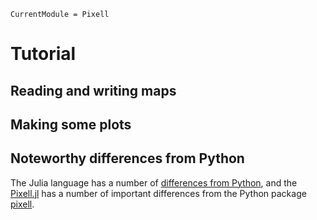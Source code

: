 ```@meta
CurrentModule = Pixell
```

# Tutorial

## Reading and writing maps

## Making some plots


## Noteworthy differences from Python
The Julia language has a number of [differences from Python](https://docs.julialang.org/en/v1/manual/noteworthy-differences/#Noteworthy-differences-from-Python), and the [Pixell.jl](https://github.com/simonsobs/Pixell.jl) has a number of important differences from the Python package [pixell](https://github.com/simonsobs/pixell).
